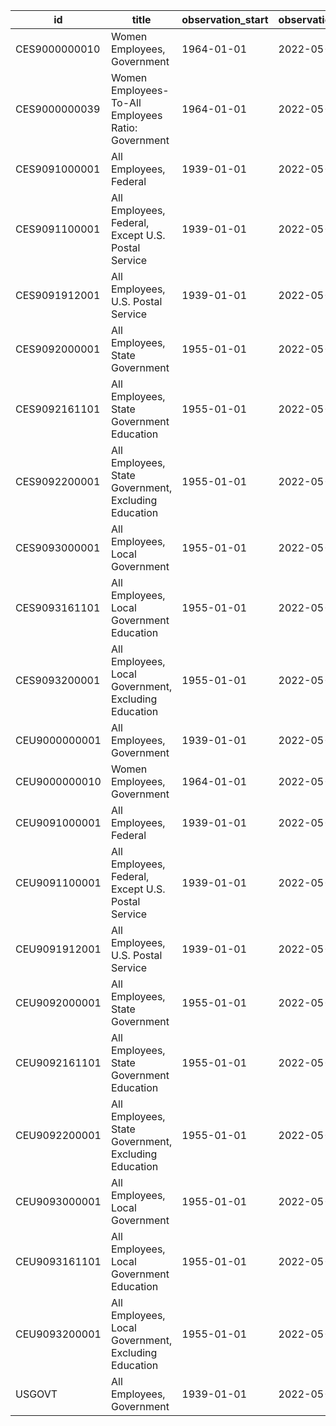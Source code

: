 | id            | title                                                | observation_start   | observation_end   |
|---------------|------------------------------------------------------|---------------------|-------------------|
| CES9000000010 | Women Employees, Government                          | 1964-01-01          | 2022-05-01        |
| CES9000000039 | Women Employees-To-All Employees Ratio: Government   | 1964-01-01          | 2022-05-01        |
| CES9091000001 | All Employees, Federal                               | 1939-01-01          | 2022-05-01        |
| CES9091100001 | All Employees, Federal, Except U.S. Postal Service   | 1939-01-01          | 2022-05-01        |
| CES9091912001 | All Employees, U.S. Postal Service                   | 1939-01-01          | 2022-05-01        |
| CES9092000001 | All Employees, State Government                      | 1955-01-01          | 2022-05-01        |
| CES9092161101 | All Employees, State Government Education            | 1955-01-01          | 2022-05-01        |
| CES9092200001 | All Employees, State Government, Excluding Education | 1955-01-01          | 2022-05-01        |
| CES9093000001 | All Employees, Local Government                      | 1955-01-01          | 2022-05-01        |
| CES9093161101 | All Employees, Local Government Education            | 1955-01-01          | 2022-05-01        |
| CES9093200001 | All Employees, Local Government, Excluding Education | 1955-01-01          | 2022-05-01        |
| CEU9000000001 | All Employees, Government                            | 1939-01-01          | 2022-05-01        |
| CEU9000000010 | Women Employees, Government                          | 1964-01-01          | 2022-05-01        |
| CEU9091000001 | All Employees, Federal                               | 1939-01-01          | 2022-05-01        |
| CEU9091100001 | All Employees, Federal, Except U.S. Postal Service   | 1939-01-01          | 2022-05-01        |
| CEU9091912001 | All Employees, U.S. Postal Service                   | 1939-01-01          | 2022-05-01        |
| CEU9092000001 | All Employees, State Government                      | 1955-01-01          | 2022-05-01        |
| CEU9092161101 | All Employees, State Government Education            | 1955-01-01          | 2022-05-01        |
| CEU9092200001 | All Employees, State Government, Excluding Education | 1955-01-01          | 2022-05-01        |
| CEU9093000001 | All Employees, Local Government                      | 1955-01-01          | 2022-05-01        |
| CEU9093161101 | All Employees, Local Government Education            | 1955-01-01          | 2022-05-01        |
| CEU9093200001 | All Employees, Local Government, Excluding Education | 1955-01-01          | 2022-05-01        |
| USGOVT        | All Employees, Government                            | 1939-01-01          | 2022-05-01        |